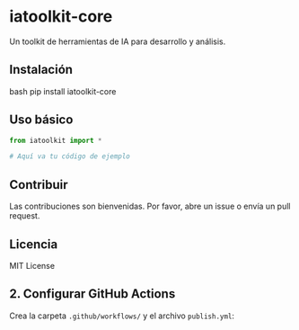 # iatoolkit-core

Un toolkit de herramientas de IA para desarrollo y análisis.

## Instalación

bash pip install iatoolkit-core


## Uso básico

```python
from iatoolkit import *

# Aquí va tu código de ejemplo
```

## Contribuir

Las contribuciones son bienvenidas. 
Por favor, abre un issue o envía un pull request.

## Licencia
MIT License

## 2. Configurar GitHub Actions

Crea la carpeta `.github/workflows/` y el archivo `publish.yml`:
